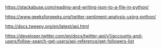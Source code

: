 https://stackabuse.com/reading-and-writing-json-to-a-file-in-python/

https://www.geeksforgeeks.org/twitter-sentiment-analysis-using-python/

http://docs.tweepy.org/en/latest/api.html

https://developer.twitter.com/en/docs/twitter-api/v1/accounts-and-users/follow-search-get-users/api-reference/get-followers-list
